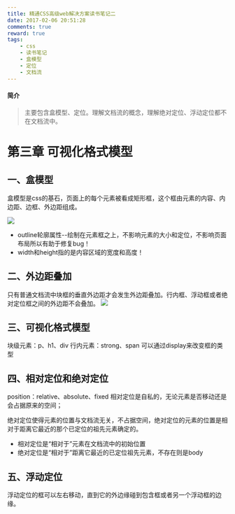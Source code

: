 ```yaml
---
title: 精通CSS高级web解决方案读书笔记二 
date: 2017-02-06 20:51:28
comments: true
reward: true
tags:
    - css
    - 读书笔记
    - 盒模型
    - 定位
    - 文档流
---
```

#### 简介 ####
>主要包含盒模型、定位。理解文档流的概念，理解绝对定位、浮动定位都不在文档流中。

# 第三章 可视化格式模型 #
## 一、盒模型

盒模型是css的基石，页面上的每个元素被看成矩形框，这个框由元素的内容、内边距、边框、外边距组成。

![](http://i.imgur.com/imJM9rK.png)

- outline轮廓属性--绘制在元素框之上，不影响元素的大小和定位，不影响页面布局所以有助于修复bug！
- width和height指的是内容区域的宽度和高度！

<!-- more -->
## 二、外边距叠加 ##

只有普通文档流中块框的垂直外边距才会发生外边距叠加。行内框、浮动框或者绝对定位框之间的外边距不会叠加。
![](http://i.imgur.com/ReC9MNf.png)

## 三、可视化格式模型 ##

块级元素：p、h1、div
行内元素：strong、span
可以通过display来改变框的类型

## 四、相对定位和绝对定位 ##
position：relative、absolute、fixed
相对定位是自私的，无论元素是否移动还是会占据原来的空间；

绝对定位使得元素的位置与文档流无关，不占据空间，绝对定位的元素的位置是相对于距离它最近的那个已定位的祖先元素确定的。

- 相对定位是“相对于”元素在文档流中的初始位置
- 绝对定位是“相对于”距离它最近的已定位祖先元素，不存在则是body

## 五、浮动定位 ##
浮动定位的框可以左右移动，直到它的外边缘碰到包含框或者另一个浮动框的边缘。
